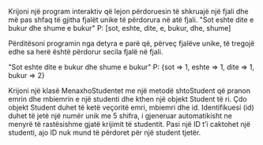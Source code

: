 
Krijoni një program interaktiv që lejon përdoruesin të
shkruajë një fjali dhe më pas shfaq të gjitha fjalët
unike të përdorura në atë fjali.
"Sot eshte dite e bukur dhe shume e bukur"
P: [sot, eshte, dite, e, bukur, dhe, shume]


Përditësoni programin nga detyra e parë që,
përveç fjalëve unike, të tregojë edhe sa herë
është përdorur secila fjalë në fjali.

"Sot eshte dite e bukur dhe shume e bukur"
P: {sot => 1, eshte => 1, dite => 1, bukur => 2}


Krijoni një klasë MenaxhoStudentet me një metodë
shtoStudent që pranon emrin dhe mbiemrin e një
studenti dhe kthen një objekt Student të ri.
Çdo objekt Student duhet të ketë veçoritë emri,
mbiemri dhe id.
Identifikuesi (id) duhet të jetë një numër unik
me 5 shifra, i gjeneruar automatikisht ne menyrë
të rastësishme gjatë krijimit të studentit.
Pasi një ID t’i caktohet një studenti, ajo ID
nuk mund të përdoret për një student tjetër.
